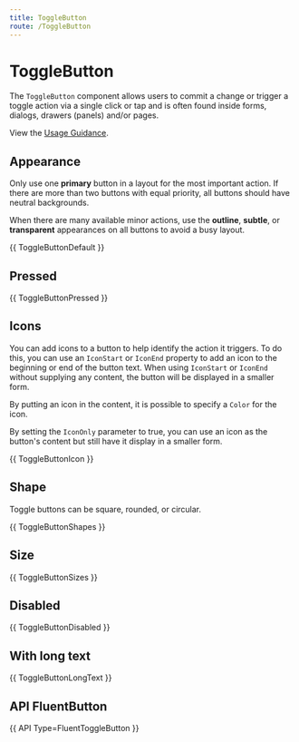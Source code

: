 ```yaml
---
title: ToggleButton
route: /ToggleButton
---
```


# ToggleButton

The `ToggleButton` component allows users to commit a change or trigger a toggle action via a single click
or tap and is often found inside forms, dialogs, drawers (panels) and/or pages.

View the [Usage Guidance](https://fluent2.microsoft.design/components/web/react/button/behavior).

## Appearance

Only use one **primary** button in a layout for the most important action.
If there are more than two buttons with equal priority, all buttons should have neutral backgrounds.

When there are many available minor actions, use the **outline**, **subtle**, or **transparent** appearances
on all buttons to avoid a busy layout.

{{ ToggleButtonDefault }}

## Pressed

{{ ToggleButtonPressed }}

## Icons

You can add icons to a button to help identify the action it triggers.
To do this, you can use an `IconStart` or `IconEnd` property to add an icon
to the beginning or end of the button text. When using `IconStart` or `IconEnd`
without supplying any content, the button will be displayed in a smaller form.

By putting an icon in the content, it is possible to specify
a `Color` for the icon.

By setting the `IconOnly` parameter to true, you can use an icon as the button's content but still have it display in a smaller form. 

{{ ToggleButtonIcon }}

## Shape

Toggle buttons can be square, rounded, or circular.

{{ ToggleButtonShapes }}

## Size

{{ ToggleButtonSizes }}

## Disabled

{{ ToggleButtonDisabled }}

## With long text

{{ ToggleButtonLongText }}

## API FluentButton

{{ API Type=FluentToggleButton }}



